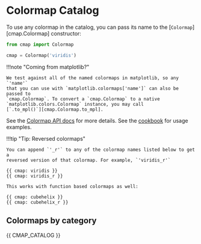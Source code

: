 # Colormap Catalog

To use any colormap in the catalog, you can pass its name to the [`Colormap`][cmap.Colormap]
constructor:

```python
from cmap import Colormap

cmap = Colormap('viridis')
```

!!!note  "Coming from matplotlib?"

    We test against all of the named colormaps in matplotlib, so any `'name'`
    that you can use with `matplotlib.colormaps['name']` can also be passed to
    `cmap.Colormap`. To convert a `cmap.Colormap` to a native
    `matplotlib.colors.Colormap` instance, you may call
    [`.to_mpl()`][cmap.Colormap.to_mpl].

See the [Colormap API docs](api/colormap.md) for more details.
See the [cookbook](cookbook.md) for usage examples.

<!--
With that object you can do things like:

```python
# call it directly to colorize an ndarray of values
# values should be (pre-normalized to 0-1)
img = np.random.random((24, 24))
colored = cmap(img)
assert colored.shape == (24, 24, 4)

# use it in matplotlib
import matplotlib.pyplot as plt
plt.imshow(img, cmap=cmap.to_mpl())

# use it in napari
from napari import view_image
view_image(img, colormap=cmap.to_napari())
``` -->

!!!tip "Tip: Reversed colormaps"

    You can append `'_r'` to any of the colormap names listed below to get a
    reversed version of that colormap. For example, `'viridis_r'`

    {{ cmap: viridis }}
    {{ cmap: viridis_r }}

    This works with function based colormaps as well:

    {{ cmap: cubehelix }}
    {{ cmap: cubehelix_r }}



## Colormaps by category

{{ CMAP_CATALOG }}
